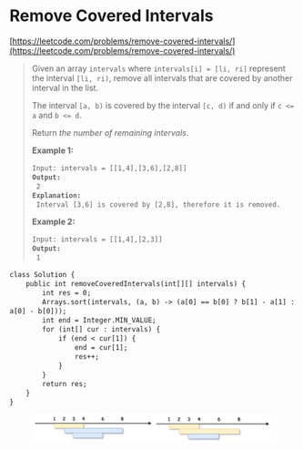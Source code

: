 # Remove Covered Intervals

[https://leetcode.com/problems/remove-covered-intervals/](https://leetcode.com/problems/remove-covered-intervals/)

> Given an array `intervals` where `intervals[i] = [li, ri]` represent the interval `[li, ri)`, remove all intervals that are covered by another interval in the list.
>
> The interval `[a, b)` is covered by the interval `[c, d)` if and only if `c <= a` and `b <= d`.
>
> Return _the number of remaining intervals_.
>
> &#x20;
>
> **Example 1:**
>
> <pre><code>Input: intervals = [[1,4],[3,6],[2,8]]
> <strong>Output:
> </strong> 2
> <strong>Explanation:
> </strong> Interval [3,6] is covered by [2,8], therefore it is removed.</code></pre>
>
> **Example 2:**
>
> <pre><code>Input: intervals = [[1,4],[2,3]]
> <strong>Output:
> </strong> 1</code></pre>

```
class Solution {
    public int removeCoveredIntervals(int[][] intervals) {
        int res = 0;
        Arrays.sort(intervals, (a, b) -> (a[0] == b[0] ? b[1] - a[1] : a[0] - b[0]));
        int end = Integer.MIN_VALUE;
        for (int[] cur : intervals) {
            if (end < cur[1]) {
                end = cur[1];
                res++;
            }
        }
        return res;
    }
}
```

<figure><img src="../.gitbook/assets/image (1).png" alt=""><figcaption></figcaption></figure>
